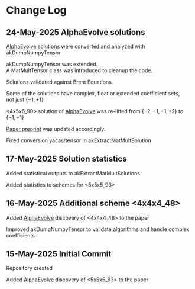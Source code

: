 # Change Log

## 24-May-2025 AlphaEvolve solutions

[AlphaEvolve solutions](https://github.com/google-deepmind/alphaevolve_results) were converted and analyzed with akDumpNumpyTensor

akDumpNumpyTensor was extended. <br/>A MatMultTensor class was introduced to cleanup the code.

Solutions validated against Brent Equations.

Some of the solutions have complex, float or extended coefficient sets, <br/>not just $\lbrace -1, +1 \rbrace$

<4x5x6_90> solution of [AlphaEvolve](https://github.com/google-deepmind/alphaevolve_results) was re-lifted from $\lbrace -2, -1, +1, +2 \rbrace$ to $\lbrace -1, +1 \rbrace$

[Paper preprint](https://github.com/a1880/matrix-multiplication/blob/master/papers/Kemper%20-%202025%20-%20From%20F2%20to%20Z%20Solutions%20for%20Brent%20Equations.pdf) was updated accordingly.

Fixed conversion yacas/tensor in akExtractMatMultSolution

## 17-May-2025 Solution statistics

Added statistical outputs to akExtractMatMultSolutions

Added statistics to schemes for <5x5x5_93>

## 16-May-2025 Additional scheme <4x4x4_48>

Added [AlphaEvolve](https://github.com/google-deepmind/alphaevolve_results) discovery of <4x4x4_48> to the paper

Improved akDumpNumpyTensor to validate algorithms and handle complex coefficients

## 15-May-2025 Initial Commit

Repository created

Added [AlphaEvolve](https://github.com/google-deepmind/alphaevolve_results) discovery of <5x5x5_93> to the paper
